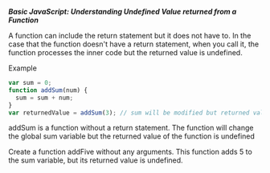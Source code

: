 ***Basic JavaScript: Understanding Undefined Value returned from a Function***

A function can include the return statement but it does not have to. In the case that the function doesn't have a return statement, when you call it, the function processes the inner code but the returned value is undefined.

Example

```javascript
var sum = 0;
function addSum(num) {
  sum = sum + num;
}
var returnedValue = addSum(3); // sum will be modified but returned value is undefined
```

addSum is a function without a return statement. The function will change the global sum variable but the returned value of the function is undefined


Create a function addFive without any arguments. This function adds 5 to the sum variable, but its returned value is undefined.
